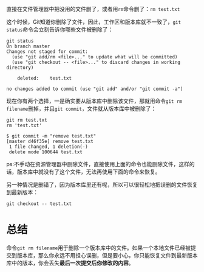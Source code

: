 直接在文件管理器中把没用的文件删了，或者用`rm`命令删了：`rm test.txt`

这个时候，Git知道你删除了文件，因此，工作区和版本库就不一致了，`git status`命令会立刻告诉你哪些文件被删除了：

```git
git status
On branch master
Changes not staged for commit:
  (use "git add/rm <file>..." to update what will be committed)
  (use "git checkout -- <file>..." to discard changes in working directory)

	deleted:    test.txt

no changes added to commit (use "git add" and/or "git commit -a")
```



现在你有两个选择，一是确实要从版本库中删除该文件，那就用命令`git rm filename`删掉，并且`git commit`，文件就从版本库中被删除了：

```git
git rm test.txt
rm 'test.txt'

$ git commit -m "remove test.txt"
[master d46f35e] remove test.txt
 1 file changed, 1 deletion(-)
 delete mode 100644 test.txt
```

ps:不手动在资源管理器中删除文件，直接使用上面的命令也能删除文件，这样的话，版本库中就没有了这个文件，无法再使用下面的命令来恢复。





另一种情况是删错了，因为版本库里还有呢，所以可以很轻松地把误删的文件恢复到最新版本：

```git
git checkout -- test.txt
```



# 总结

命令`git rm filename`用于删除一个版本库中的文件。如果一个本地文件已经被提交到版本库，那么你永远不用担心误删，但是要小心，你只能恢复文件到最新版本库中的版本，你会丢失**最后一次提交后你修改的内容**。